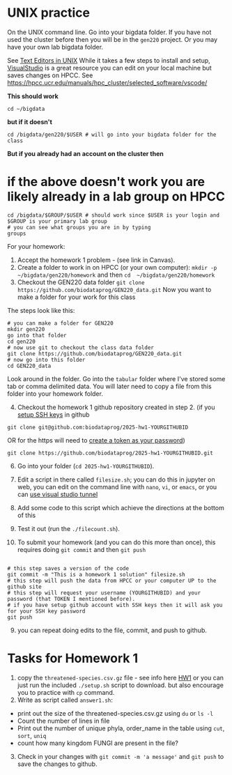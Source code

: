 UNIX practice
====
On the UNIX command line. Go into your bigdata folder. If you have not used the cluster before then you will be in the `gen220` project. Or you may have your own lab bigdata folder.

See [Text Editors in UNIX](https://hpcc.ucr.edu/manuals/linux_basics/text/)
While it takes a few steps to install and setup, [VisualStudio](https://code.visualstudio.com/download) is a great resource
you can edit on your local machine but saves changes on HPCC. See https://hpcc.ucr.edu/manuals/hpc_cluster/selected_software/vscode/

__This should work__
```
cd ~/bigdata 
```
__but if it doesn't__
```
cd /bigdata/gen220/$USER # will go into your bigdata folder for the class 
```
__But if you already had an account on the cluster then__
# if the above doesn't work you are likely already in a lab group on HPCC
```
cd /bigdata/$GROUP/$USER # should work since $USER is your login and $GROUP is your primary lab group
# you can see what groups you are in by typing
groups
```


For your homework:
1. Accept the homework 1 problem - (see link in Canvas). 
2. Create a folder to work in on HPCC (or your own computer): `mkdir -p ~/bigdata/gen220/homework` and then `cd  ~/bigdata/gen220/homework`
3. Checkout the GEN220 data folder `git clone https://github.com/biodataprog/GEN220_data.git`
Now you want to make a folder for your work for this class

The steps look like this:
```
# you can make a folder for GEN220
mkdir gen220
go into that folder
cd gen220
# now use git to checkout the class data folder
git clone https://github.com/biodataprog/GEN220_data.git
# now go into this folder
cd GEN220_data
```

Look around in the folder. Go into the `tabular` folder where I've stored some tab or comma delimited data.  You will later need to copy a file from this folder into your homework folder.

4. Checkout the homework 1 github repository created in step 2. (if you [setup SSH keys](https://docs.github.com/en/authentication/connecting-to-github-with-ssh/adding-a-new-ssh-key-to-your-github-account) in github 
```
git clone git@github.com:biodataprog/2025-hw1-YOURGITHUBID
```
OR for the https will need to [create a token as your password](https://docs.github.com/en/authentication/keeping-your-account-and-data-secure/managing-your-personal-access-tokens))
```
git clone https://github.com/biodataprog/2025-hw1-YOURGITHUBID.git
```
6. Go into your folder (`cd 2025-hw1-YOURGITHUBID`). 

7. Edit a script in there called `filesize.sh`; you can do this in jupyter on web, you can edit on the command line with `nano`, `vi`, or `emacs`, or you can [use visual studio tunnel](https://docs.google.com/presentation/d/1pEXb4H47atpWruV0qxoYcZxtLc3dPk9ehIXNkf8Zv1g/edit) 
8. Add some code to this script which achieve the directions at the bottom of this
9. Test it out (run the `./filecount.sh`). 
10. To submit your homework (and you can do this more than once), this requires doing `git commit` and then `git push`
```

# this step saves a version of the code
git commit -m "This is a homework 1 solution" filesize.sh
# this step will push the data from HPCC or your computer UP to the github site
# this step will request your username (YOURGITHUBID) and your password (that TOKEN I mentioned before).
# if you have setup github account with SSH keys then it will ask you for your SSH key password
git push
```
9. you can repeat doing edits to the file, commit, and push to github.

Tasks for Homework 1
====
1. copy the `threatened-species.csv.gz` file - see info here [HW1](https://biodataprog.github.io/GEN220_2025/Assignments/HW1) or you can just run the included `./setup.sh` script to download. but also encourage you to practice with `cp` command.
2. Write as script called `answer1.sh`:
  * print out the size of the threatened-species.csv.gz using `du` or `ls -l`
  * Count the number of lines in file
  * Print out the number of unique phyla, order_name in the table using `cut`, `sort`, `uniq`
  * count how many kingdom FUNGI are present in the file?
3. Check in your changes with `git commit -m 'a message'` and `git push` to save the changes to github.
